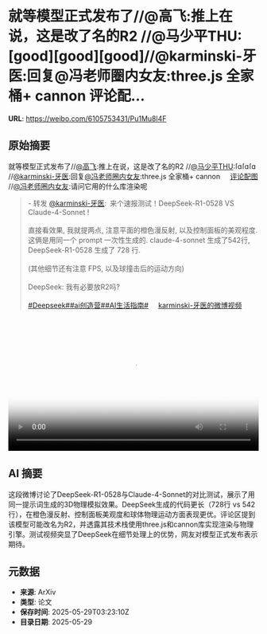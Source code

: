 # 就等模型正式发布了//@高飞:推上在说，这是改了名的R2 //@马少平THU:[good][good][good]//@karminski-牙医:回复@冯老师圈内女友:three.js 全家桶+ cannon 评论配...

**URL**: https://weibo.com/6105753431/Pu1Mu8l4F

## 原始摘要

就等模型正式发布了//<a href="https://weibo.com/n/%E9%AB%98%E9%A3%9E">@高飞</a>:推上在说，这是改了名的R2 //<a href="https://weibo.com/n/%E9%A9%AC%E5%B0%91%E5%B9%B3THU">@马少平THU</a>:<span class="url-icon"><img alt="[good]" src="https://h5.sinaimg.cn/m/emoticon/icon/others/h_good-0c51afc69c.png" style="width:1em; height:1em;" referrerpolicy="no-referrer"></span><span class="url-icon"><img alt="[good]" src="https://h5.sinaimg.cn/m/emoticon/icon/others/h_good-0c51afc69c.png" style="width:1em; height:1em;" referrerpolicy="no-referrer"></span><span class="url-icon"><img alt="[good]" src="https://h5.sinaimg.cn/m/emoticon/icon/others/h_good-0c51afc69c.png" style="width:1em; height:1em;" referrerpolicy="no-referrer"></span>//<a href="https://weibo.com/n/karminski-%E7%89%99%E5%8C%BB">@karminski-牙医</a>:回复<a href="https://weibo.com/n/%E5%86%AF%E8%80%81%E5%B8%88%E5%9C%88%E5%86%85%E5%A5%B3%E5%8F%8B">@冯老师圈内女友</a>:three.js 全家桶+ cannon <a href="https://weibo.cn/sinaurl?u=https%3A%2F%2Fwx4.sinaimg.cn%2Flarge%2F8148ebddgy1i1vpq5pxk4j20fh03oq4x.jpg" data-hide=""><span class="url-icon"><img style="width: 1rem;height: 1rem" src="https://h5.sinaimg.cn/upload/2015/01/21/20/timeline_card_small_photo_default.png" referrerpolicy="no-referrer"></span><span class="surl-text">评论配图</span></a> //<a href="https://weibo.com/n/%E5%86%AF%E8%80%81%E5%B8%88%E5%9C%88%E5%86%85%E5%A5%B3%E5%8F%8B">@冯老师圈内女友</a>:请问它用的什么库渲染呢<br><blockquote> - 转发 <a href="https://weibo.com/2169039837" target="_blank">@karminski-牙医</a>: 来个速报测试！DeepSeek-R1-0528 VS Claude-4-Sonnet !<br><br>直接看效果, 我就提两点, 注意平面的橙色漫反射, 以及控制面板的美观程度. 这俩是用同一个 prompt 一次性生成的. claude-4-sonnet 生成了542行, DeepSeek-R1-0528 生成了 728 行. <br><br>(其他细节还有注意 FPS, 以及球撞击后的运动方向)<br><br>DeepSeek: 我有必要放R2吗?<br><br><a href="https://m.weibo.cn/search?containerid=231522type%3D1%26t%3D10%26q%3D%23Deepseek%23&amp;extparam=%23Deepseek%23" data-hide=""><span class="surl-text">#Deepseek#</span></a><a href="https://m.weibo.cn/search?containerid=231522type%3D1%26t%3D10%26q%3D%23ai%E5%88%9B%E9%80%A0%E8%90%A5%23" data-hide=""><span class="surl-text">#ai创造营#</span></a><a href="https://m.weibo.cn/search?containerid=231522type%3D1%26t%3D10%26q%3D%23AI%E7%94%9F%E6%B4%BB%E6%8C%87%E5%8D%97%23&amp;extparam=%23AI%E7%94%9F%E6%B4%BB%E6%8C%87%E5%8D%97%23" data-hide=""><span class="surl-text">#AI生活指南#</span></a> <a href="https://video.weibo.com/show?fid=1034:5171436474531842" data-hide=""><span class="url-icon"><img style="width: 1rem;height: 1rem" src="https://h5.sinaimg.cn/upload/2015/09/25/3/timeline_card_small_video_default.png" referrerpolicy="no-referrer"></span><span class="surl-text">karminski-牙医的微博视频</span></a></blockquote><br clear="both"><div style="clear: both"></div><video controls="controls" poster="https://tvax3.sinaimg.cn/orj480/8148ebddly1i1voh8qyk1j21hc0u0dhn.jpg" style="width: 100%"><source src="https://f.video.weibocdn.com/o0/vF1sXtzPlx08oBJDnAZi010412006i2g0E010.mp4?label=mp4_720p&amp;template=1280x720.25.0&amp;ori=0&amp;ps=1CwnkDw1GXwCQx&amp;Expires=1748492282&amp;ssig=Ec9FEzM0yN&amp;KID=unistore,video"><source src="https://f.video.weibocdn.com/o0/WK1nTqd5lx08oBJEwZa8010412003gaP0E010.mp4?label=mp4_hd&amp;template=852x480.25.0&amp;ori=0&amp;ps=1CwnkDw1GXwCQx&amp;Expires=1748492282&amp;ssig=%2FSeYp86Nz8&amp;KID=unistore,video"><source src="https://f.video.weibocdn.com/o0/wrSDzEr8lx08oBJDtLOo0104120025zP0E010.mp4?label=mp4_ld&amp;template=640x360.25.0&amp;ori=0&amp;ps=1CwnkDw1GXwCQx&amp;Expires=1748492282&amp;ssig=5ZnUVK%2FiKQ&amp;KID=unistore,video"><p>视频无法显示，请前往<a href="https://video.weibo.com/show?fid=1034%3A5171436474531842" target="_blank" rel="noopener noreferrer">微博视频</a>观看。</p></video>

## AI 摘要

这段微博讨论了DeepSeek-R1-0528与Claude-4-Sonnet的对比测试，展示了用同一提示词生成的3D物理模拟效果。DeepSeek生成的代码更长（728行 vs 542行），在橙色漫反射、控制面板美观度和球体物理运动方面表现更优。评论区提到该模型可能改名为R2，并透露其技术栈使用three.js和cannon库实现渲染与物理引擎。测试视频突显了DeepSeek在细节处理上的优势，网友对模型正式发布表示期待。

## 元数据

- **来源**: ArXiv
- **类型**: 论文
- **保存时间**: 2025-05-29T03:23:10Z
- **目录日期**: 2025-05-29
